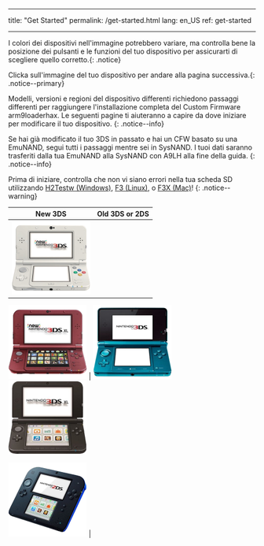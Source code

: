 * * *

title: "Get Started" permalink: /get-started.html lang: en_US ref: get-started

* * *

I colori dei dispositivi nell'immagine potrebbero variare, ma controlla bene la posizione dei pulsanti e le funzioni del tuo dispositivo per assicurarti di scegliere quello corretto.{: .notice}

Clicka sull'immagine del tuo dispositivo per andare alla pagina successiva.{: .notice--primary}

Modelli, versioni e regioni del dispositivo differenti richiedono passaggi differenti per raggiungere l'installazione completa del Custom Firmware arm9loaderhax. Le seguenti pagine ti aiuteranno a capire da dove iniziare per modificare il tuo dispositivo. {: .notice--info}

Se hai già modificato il tuo 3DS in passato e hai un CFW basato su una EmuNAND, segui tutti i passaggi mentre sei in SysNAND. I tuoi dati saranno trasferiti dalla tua EmuNAND alla SysNAND con A9LH alla fine della guida. {: .notice--info}

Prima di iniziare, controlla che non vi siano errori nella tua scheda SD utilizzando [H2Testw (Windows)](h2testw-(windows)), [F3 (Linux)](f3-(linux)), o [F3X (Mac)](f3x-(mac))! {: .notice--warning}

|                                                         New 3DS                                                          |                                                                                    Old 3DS or 2DS                                                                                     |
|:------------------------------------------------------------------------------------------------------------------------:|:-------------------------------------------------------------------------------------------------------------------------------------------------------------------------------------:|
| [![New 3DS](images/new3ds.png)](get-started-(new-3ds))   
  
[![New 3DS XL](images/new3dsxl.png)](get-started-(new-3ds)) | [![Old 3DS](images/old3ds.png)](get-started-(old-3ds)) &nbsp;&nbsp; [![Old 3DS XL](images/old3dsxl.png)](get-started-(old-3ds))   
  
[![2DS](images/2ds.png)](get-started-(old-3ds)) |